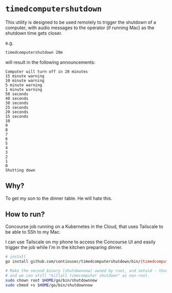 # `timedcomputershutdown`

This utility is designed to be used remotely to trigger the shutdown of a computer, with audio messages to the operator (if running Mac) as the shutdown time gets closer.

e.g.

```bash
timedcomputershutdown 20m
```

will result in the following announcements:

```
Computer will turn off in 20 minutes
15 minute warning
10 minute warning
5 minute warning
1 minute warning
50 seconds
40 seconds
30 seconds
25 seconds
20 seconds
15 seconds
10
9
8
7
6
5
4
3
2
1
0
Shutting down
```

## Why?

To get my son to the dinner table. He will hate this.

## How to run?

Concourse job running on a Kubernetes in the Cloud, that uses Tailscale to be able to SSh to my Mac.

I can use Tailscale on my phone to access the Concourse UI and easily trigger the job while I'm in the kitchen preparing dinner.

```bash
# install
go install github.com/continusec/timedcomputershutdown/bin/{timedcomputershutdown,shutdownnow}

# Make the second binary (shutdownnow) owned by root, and setuid - that way the whole thing doesn't need to be root
# and we can still "killall timecomputer shutdown" as non-root.
sudo chown root $HOME/go/bin/shutdownnow
sudo chmod +s $HOME/go/bin/shutdownnow
```